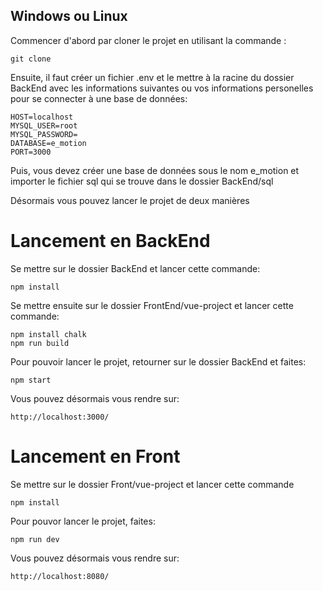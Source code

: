 ## Windows ou Linux

Commencer d'abord par cloner le projet en utilisant la commande : 

```shell
git clone
```

Ensuite, il faut créer un fichier .env et le mettre à la racine du dossier BackEnd avec les informations suivantes ou vos informations personelles pour se connecter à une base de données:

```shell
HOST=localhost
MYSQL_USER=root
MYSQL_PASSWORD=
DATABASE=e_motion
PORT=3000
```

Puis, vous devez créer une base de données sous le nom e_motion et importer le fichier sql qui se trouve dans le dossier BackEnd/sql

Désormais vous pouvez lancer le projet de deux manières 

# Lancement en BackEnd

Se mettre sur le dossier BackEnd et lancer cette commande:
```shell
npm install 
```

Se mettre ensuite sur le dossier FrontEnd/vue-project et lancer cette commande:
```shell
npm install chalk
npm run build
```

Pour pouvoir lancer le projet, retourner sur le dossier BackEnd et faites:
```shell
npm start
```
Vous pouvez désormais vous rendre sur:

```shell
http://localhost:3000/
```

# Lancement en Front

Se mettre sur le dossier Front/vue-project et lancer cette commande 
```shell
npm install 
```

Pour pouvor lancer le projet, faites:
```shell
npm run dev
```
Vous pouvez désormais vous rendre sur:

```shell
http://localhost:8080/
```
